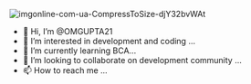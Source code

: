 ![imgonline-com-ua-CompressToSize-djY32bvWAt](https://user-images.githubusercontent.com/73100677/116982389-572db180-ace6-11eb-8257-9ce610c2663d.jpg)

- 👋 Hi, I’m @OMGUPTA21
- 👀 I’m interested in development and coding ...
- 🌱 I’m currently learning BCA...
- 💞️ I’m looking to collaborate on development community ...
- 📫 How to reach me ...

<!---
OMGUPTA21/OMGUPTA21 is a ✨ special ✨ repository because its `README.md` (this file) appears on your GitHub profile.
You can click the Preview link to take a look at your changes.
--->
